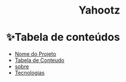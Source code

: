 <h1 align="center">Yahootz</h1>

✨Tabela de conteúdos
=================
<!--ts-->
   * [Nome do Projeto](#nome)
   * [Tabela de Conteudo](#tabela-de-conteudo)
   * [sobre](#sobre)
   * [Tecnologias](#tecnologias)
<!--te-->
